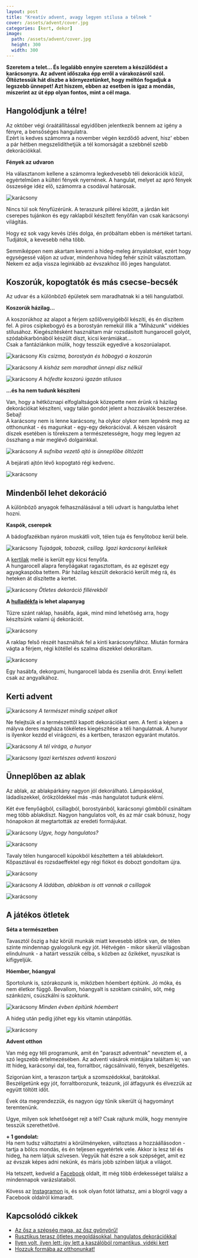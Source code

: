 ```yaml
---
layout: post
title: "Kreatív advent, avagy legyen stílusa a télnek "
cover: /assets/advent/cover.jpg
categories: [kert, dekor]
image:
  path: /assets/advent/cover.jpg
  height: 300
  width: 300
---
```




**Szeretem a telet... És legalább ennyire szeretem a készülődést a karácsonyra. Az advent időszaka épp erről a várakozásról szól. Öltöztessük hát díszbe a környezetünket, hogy méltón fogadjuk a legszebb ünnepet! Azt hiszem, ebben az esetben is igaz a mondás, miszerint az út épp olyan fontos, mint a cél maga.**

## Hangolódjunk a télre!


Az október végi óraátállítással egyidőben jelentkezik bennem az igény a fényre, a bensőséges hangulatra.  
Ezért is kedves számomra a november végén kezdődő advent, hisz' ebben a pár hétben megszelídíthetjük a tél komorságát a szebbnél szebb dekorációkkal.

**Fények az udvaron**

Ha választanom kellene a számomra legkedvesebb téli dekorációk közül, egyértelműen a kültéri fények nyernének. A hangulat, melyet az apró fények összesége idéz elő, számomra a csodával határosak.  

![karácsony](/assets/advent/IMG_20191115_193748.jpg)

Nincs túl sok fényfüzérünk.
A teraszunk pillérei között, a járdán két cserepes tujánkon és egy raklapból készített fenyőfán van csak karácsonyi világítás.

Hogy ez sok vagy kevés ízlés dolga, én próbáltam ebben is mértéket tartani. Tudjátok, a kevesebb néha több.

Semmiképpen nem akartam keverni a hideg-meleg árnyalatokat, ezért hogy egységessé váljon az udvar, mindenhova hideg fehér színűt választottam. Nekem ez adja vissza leginkább az évszakhoz illő jeges hangulatot.

## Koszorúk, kopogtatók és más csecse-becsék

Az udvar és a különböző épületek sem maradhatnak ki a téli hangulatból.  



**Koszorúk házilag...**


A koszorúkhoz az alapot a férjem szőlővenyigéből készíti, és én díszítem fel. A piros csipkebogyó és a borostyán remekül illik a "Miházunk" vidékies stílusához. Kiegészítésként használtam már rozsdásított hungarocell golyót, szódabikarbónából készült díszt, kicsi kerámiákat...  
Csak a fantáziánkon múlik, hogy tesszük egyedivé a koszorúalapot.


![karácsony](/assets/advent/FB_IMG_1544543639120.jpg)
_Kis csizma, borostyán és hóbogyó a koszorún_

![karácsony](/assets/advent/IMG_20181226_112525_136.jpg)
_A kisház sem maradhat ünnepi dísz nélkül_


![karácsony](/assets/advent/IMG_20190105_091209_484.jpg)
_A hófedte koszorú igazán stílusos_

**...és ha nem tudunk készíteni**

Van, hogy a hétköznapi elfoglaltságok közepette nem érünk rá házilag dekorációkat készíteni, vagy talán gondot jelent a hozzávalók beszerzése.  
Sebaj!  
A karácsony nem is lenne karácsony, ha olykor olykor nem lepnénk meg az otthonunkat - és magunkat - egy-egy dekorációval. A készen vásárolt díszek esetében is törekszem a természetességre, hogy meg legyen az összhang a már meglévő dolgainkkal.




![karácsony](/assets/advent/IMG_20181214_093810.jpg)
_A sufniba vezető ajtó is ünneplőbe öltözött_

A bejárati ajtón lévő kopogtató régi kedvenc. 

![karácsony](/assets/advent/IMG_20191116_141029.jpg)

## Mindenből lehet dekoráció

A különböző anyagok felhasználásával a téli udvart is hangulatba lehet hozni.

**Kaspók, cserepek**


A bádogfazékban nyáron muskátli volt, télen tuja és fenyőtoboz kerül bele.

![karácsony](/assets/advent/IMG_20181212_143016.jpg)
_Tujaágak, tobozok, csillag. Igazi karácsonyi kellékek_



A [kertilak](/2019-08-18/szerszamtarolo) mellé is került egy kicsi fenyőfa.  
A hungarocell alapra fenyőágakat ragasztottam, és az egészet egy agyagkaspóba tettem. Pár házilag készült dekoráció került még rá, és  heteken át díszítette a kertet. 

![karácsony](/assets/advent/47379763_1797705040328857_5196451510904422400_o.jpg)
_Ötletes dekoráció fillérekből_

**A [hulladékfa](/2019-05-16/fábólkreatívan) is lehet alapanyag**

Tűzre szánt raklap, hasábfa, ágak, mind mind lehetőség arra, hogy készítsünk valami új dekorációt. 


![karácsony](/assets/advent/IMG_20181209_105801.jpg)

A raklap felső részét használtuk fel a kinti karácsonyfához. Miután formára vágta a férjem, régi kötéllel és szalma díszekkel dekoráltam.


![karácsony](/assets/advent/IMG_20181210_074224.jpg)

Egy hasábfa, dekorgumi, hungarocell labda és zsenília drót. Ennyi kellett csak az angyalkához.


## Kerti advent




![karácsony](/assets/advent/IMG_20181214_093744.jpg)
_A természet mindig szépet alkot_

Ne felejtsük el a természettől kapott dekorációkat sem. A fenti a képen a mályva deres magháza tökéletes kiegészítése a téli hangulatnak. A hunyor is ilyenkor kezdd el virágozni, és a kertben, teraszon egyaránt mutatós.



![karácsony](/assets/advent/IMG_20181214_155923.jpg)
_A tél virága, a hunyor_


![karácsony](/assets/advent/47282201_1797703346995693_8686143830820388864_o.jpg)
_Igazi kertészes adventi koszorú_


## Ünneplőben az ablak
 
Az ablak, az ablakpárkány nagyon jól dekorálható.  Lámpásokkal, ládadíszekkel, örökzöldekkel más -más hangulatot tudunk elérni.
 
Két éve fenyőágból, csillagból, borostyánból, karácsonyi gömbből csináltam meg több ablakdíszt. Nagyon hangulatos volt, és az már csak bónusz, hogy hónapokon át megtartották az eredeti formájukat.


![karácsony](/assets/advent/ablak.jpg)
_Ugye, hogy hangulatos?_

 ![karácsony](/assets/advent/24785122_1396179730481392_5240949833940383623_o.jpg)
 
Tavaly télen hungarocell kúpokból készítettem a téli ablakdekort. Kőpasztával és rozsdaeffektel egy régi fiókot és dobozt gondoltam újra.


![karácsony](/assets/advent/IMG_20181211_172248_805.jpg)


![karácsony](/assets/advent/47317636_1797701786995849_16379892870414336_o.jpg)
_A ládában, ablakban is ott vannak a csillagok_ 

 ![karácsony](/assets/advent/47453930_1797701770329184_6101270076424454144_o.jpg)



## A játékos ötletek

**Séta a természetben**

Tavasztól őszig a ház körüli munkák miatt kevesebb időnk van, de télen szinte mindennap gyalogolunk egy jót. Hétvégén - mikor sikerül világosban elindulnunk - a határt vesszük célba, s közben az őzikéket, nyuszikat is kifigyeljük.

**Hóember, hóangyal**

Sportolunk is, szórakozunk is, miközben hóembert építünk. Jó móka, és nem életkor függő. Bevallom, hóangyalt is szoktam csinálni, sőt, még szánkózni, csúszkálni is szoktunk.

 ![karácsony](/assets/advent/IMG_20190105_122757.jpg)
 _Minden évben építünk hóembert_


A hideg után pedig jöhet egy kis vitamin utánpótlás. 

 ![karácsony](/assets/advent/IMG_20181222_122050.jpg)

**Advent otthon**

Van még egy téli programunk, amit én "paraszt adventnak" neveztem el, a szó legszebb értelmezésében. 
Az adventi vásárok mintájára találtam ki; van itt hideg, karácsonyi dal, tea, forraltbor, rágcsálnivaló, fények, beszélgetés.

Szigorúan kint, a teraszon tartjuk a szomszédokkal, barátokkal. Beszélgetünk egy jót, forraltborozunk, teázunk, jól átfagyunk és élvezzük az együtt töltött időt. 

Évek óta megrendezzük, és nagyon úgy tűnik sikerült új hagyományt teremtenünk.

Ugye, milyen sok lehetőséget rejt a tél?  Csak rajtunk múlik, hogy mennyire tesszük szerethetővé.

**+ 1 gondolat:**   
Ha nem tudsz változtatni a körülményeken, változtass a hozzáállásodon - tartja a bölcs mondás, és én teljesen egyetértek vele. Akkor is lesz tél és hideg, ha nem látjuk szívesen. Vegyük hát észre a sok szépséget, amit ez az évszak képes adni nekünk, és máris jobb színben látjuk a világot. 


Ha tetszett, kedveld a <a href="https://www.facebook.com/Var%C3%A1zsolj-otthont-360330751226066/" target="_blank">Facebook</a> oldalt, itt még több érdekességet találsz a mindennapok varázslataiból.

Kövess az <a href="https://www.instagram.com/varazsoljotthont/?hl=hu/" target="_blank">Instagramon</a> is, és sok olyan fotót láthatsz, ami a blogról vagy a Facebook oldalról kimaradt.



## Kapcsolódó cikkek


* [Az ősz a szépség maga, az ősz gyönyörű!](/2019-10-14/ősz)
* [Rusztikus terasz ötletes megoldásokkal, hangulatos dekorációkkal](/2019-08-01/teraszdekor)
* [Ilyen volt, ilyen lett: így lett a kaszálóból romantikus, vidéki kert](/2019-06-26/kulsokorlet)
* [Hozzuk formába az otthonunkat!](/2019-03-26/dekoráció)

